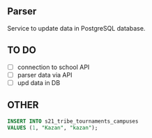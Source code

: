 ## Parser

Service to update data in PostgreSQL database.

## TO DO
- [ ] connection to school API
- [ ] parser data via API
- [ ] upd data in DB

## OTHER 
``` sql
INSERT INTO s21_tribe_tournaments_campuses 
VALUES (1, "Kazan", "kazan");
```